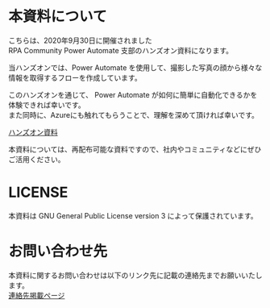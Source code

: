 # 本資料について

こちらは、2020年9月30日に開催されました<br>
RPA Community Power Automate 支部のハンズオン資料になります。<br>

当ハンズオンでは、Power Automate を使用して、撮影した写真の顔から様々な情報を取得するフローを作成しています。

このハンズオンを通じて、 Power Automate が如何に簡単に自動化できるかを体験できれば幸いです。<br>
また同時に、Azureにも触れてもらうことで、理解を深めて頂ければ幸いです。

[ハンズオン資料](./HandsOn.md)

本資料については、再配布可能な資料ですので、社内やコミュニティなどにぜひご活用ください。<br>

# LICENSE

本資料は GNU General Public License version 3 によって保護されています。<br>

# お問い合わせ先

本資料に関するお問い合わせは以下のリンク先に記載の連絡先までお願いいたします。<br>
[連絡先掲載ページ](http://bit.ly/Sentreseau_CTO_Info)